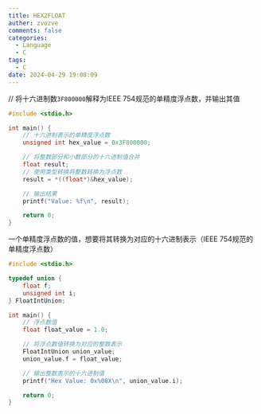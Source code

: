 ```yaml
---
title: HEX2FLOAT
auther: zvozve
comments: false
categories:
  - Language
  - C
tags:
  - C
date: 2024-04-29 19:08:09
---
```

// 将十六进制数`3F800000`解释为IEEE 754规范的单精度浮点数，并输出其值
```c
#include <stdio.h>

int main() {
    // 十六进制表示的单精度浮点数
    unsigned int hex_value = 0x3F800000;

    // 将整数部分和小数部分的十六进制值合并
    float result;
    // 使用类型转换将整数转换为浮点数
    result = *((float*)&hex_value);

    // 输出结果
    printf("Value: %f\n", result);

    return 0;
}
```

一个单精度浮点数的值，想要将其转换为对应的十六进制表示（IEEE 754规范的单精度浮点数）

```c
#include <stdio.h>

typedef union {
    float f;
    unsigned int i;
} FloatIntUnion;

int main() {
    // 浮点数值
    float float_value = 1.0;

    // 将浮点数值转换为对应的整数表示
    FloatIntUnion union_value;
    union_value.f = float_value;

    // 输出整数表示的十六进制值
    printf("Hex Value: 0x%08X\n", union_value.i);

    return 0;
}

```